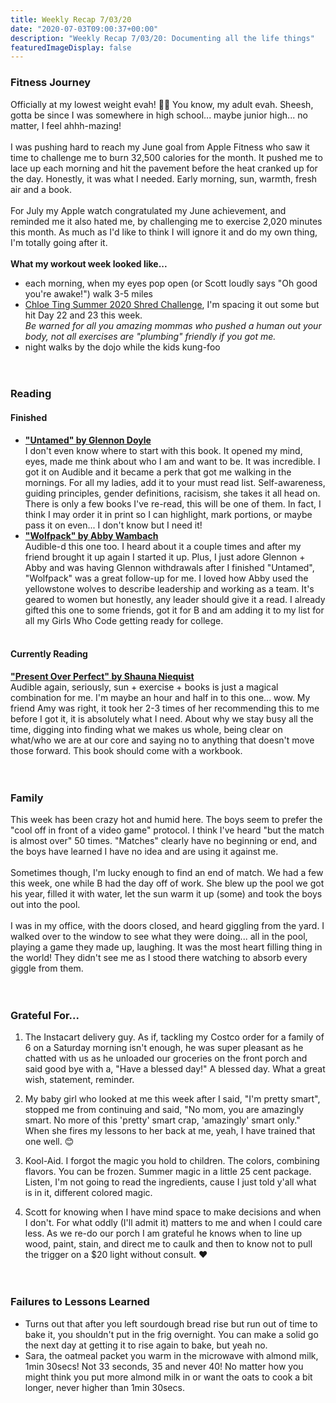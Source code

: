 ```yaml
---
title: Weekly Recap 7/03/20
date: "2020-07-03T09:00:37+00:00"
description: "Weekly Recap 7/03/20: Documenting all the life things"
featuredImageDisplay: false
---
```


### Fitness Journey

Officially at my lowest weight evah! 🤸‍♀️ You know, my adult evah. Sheesh, gotta be since I was somewhere in high school... maybe junior high... no matter, I feel ahhh-mazing!
<br /><br />
I was pushing hard to reach my June goal from Apple Fitness who saw it time to challenge me to burn 32,500 calories for the month. It pushed me to lace up each morning and hit the pavement before the heat cranked up for the day. Honestly, it was what I needed. Early morning, sun, warmth, fresh air and a book.
<br /><br />
For July my Apple watch congratulated my June achievement, and reminded me it also hated me, by challenging me to exercise 2,020 minutes this month. As much as I'd like to think I will ignore it and do my own thing, I'm totally going after it.
<br /><br />
**What my workout week looked like...**

- each morning, when my eyes pop open (or Scott loudly says "Oh good you're awake!") walk 3-5 miles
- <a href="https://www.chloeting.com/program/2020/summer-shred-challenge.html" target="_blank">Chloe Ting Summer 2020 Shred Challenge</a>, I'm spacing it out some but hit Day 22 and 23 this week.<br/>_Be warned for all you amazing mommas who pushed a human out your body, not all exercises are "plumbing" friendly if you got me._
- night walks by the dojo while the kids kung-foo
  <br /><br /><br />

### Reading

#### Finished

- <a href="https://untamedbook.com/" target="_blank">**"Untamed" by Glennon Doyle**</a><br />I don't even know where to start with this book. It opened my mind, eyes, made me think about who I am and want to be. It was incredible. I got it on Audible and it became a perk that got me walking in the mornings. For all my ladies, add it to your must read list. Self-awareness, guiding principles, gender definitions, racisism, she takes it all head on. There is only a few books I've re-read, this will be one of them. In fact, I think I may order it in print so I can highlight, mark portions, or maybe pass it on even... I don't know but I need it!
- <a href="http://abbywambach.com/books/wolfpack/" target="_blank">**"Wolfpack" by Abby Wambach**</a><br/>Audible-d this one too. I heard about it a couple times and after my friend brought it up again I started it up. Plus, I just adore Glennon + Abby and was having Glennon withdrawals after I finished "Untamed", "Wolfpack" was a great follow-up for me. I loved how Abby used the yellowstone wolves to describe leadership and working as a team. It's geared to women but honestly, any leader should give it a read. I already gifted this one to some friends, got it for B and am adding it to my list for all my Girls Who Code getting ready for college.
  <br /><br />

#### Currently Reading

<a href="https://www.shaunaniequist.com/books" target="_blank">**"Present Over Perfect" by Shauna Niequist**</a><br/>Audible again, seriously, sun + exercise + books is just a magical combination for me. I'm maybe an hour and half in to this one... wow. My friend Amy was right, it took her 2-3 times of her recommending this to me before I got it, it is absolutely what I need. About why we stay busy all the time, digging into finding what we makes us whole, being clear on what/who we are at our core and saying no to anything that doesn't move those forward. This book should come with a workbook.
<br /><br /><br />

### Family

This week has been crazy hot and humid here. The boys seem to prefer the "cool off in front of a video game" protocol. I think I've heard "but the match is almost over" 50 times. "Matches" clearly have no beginning or end, and the boys have learned I have no idea and are using it against me.
<br /><br />
Sometimes though, I'm lucky enough to find an end of match. We had a few this week, one while B had the day off of work. She blew up the pool we got his year, filled it with water, let the sun warm it up (some) and took the boys out into the pool.
<br /><br />
I was in my office, with the doors closed, and heard giggling from the yard. I walked over to the window to see what they were doing... all in the pool, playing a game they made up, laughing. It was the most heart filling thing in the world! They didn't see me as I stood there watching to absorb every giggle from them.
<br />
<br />
<br />

### Grateful For...

1. The Instacart delivery guy. As if, tackling my Costco order for a family of 6 on a Saturday morning isn't enough, he was super pleasant as he chatted with us as he unloaded our groceries on the front porch and said good bye with a, "Have a blessed day!" A blessed day. What a great wish, statement, reminder.

2. My baby girl who looked at me this week after I said, "I'm pretty smart", stopped me from continuing and said, "No mom, you are amazingly smart. No more of this 'pretty' smart crap, 'amazingly' smart only." When she fires my lessons to her back at me, yeah, I have trained that one well. 😊

3. Kool-Aid. I forgot the magic you hold to children. The colors, combining flavors. You can be frozen. Summer magic in a little 25 cent package. Listen, I'm not going to read the ingredients, cause I just told y'all what is in it, different colored magic.

4. Scott for knowing when I have mind space to make decisions and when I don't. For what oddly (I'll admit it) matters to me and when I could care less. As we re-do our porch I am grateful he knows when to line up wood, paint, stain, and direct me to caulk and then to know not to pull the trigger on a \$20 light without consult. ❤️
   <br />
   <br />
   <br />

### Failures to Lessons Learned

- Turns out that after you left sourdough bread rise but run out of time to bake it, you shouldn't put in the frig overnight. You can make a solid go the next day at getting it to rise again to bake, but yeah no.
- Sara, the oatmeal packet you warm in the microwave with almond milk, 1min 30secs! Not 33 seconds, 35 and never 40! No matter how you might think you put more almond milk in or want the oats to cook a bit longer, never higher than 1min 30secs.
